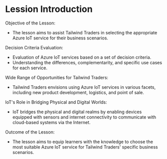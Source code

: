 # Lession Introduction

Objective of the Lesson:

- The lesson aims to assist Tailwind Traders in selecting the appropriate Azure IoT service for their business scenarios.

Decision Criteria Evaluation:

- Evaluation of Azure IoT services based on a set of decision criteria.
- Understanding the differences, complementarity, and specific use cases for each service.

Wide Range of Opportunities for Tailwind Traders:

- Tailwind Traders envisions using Azure IoT services in various facets, including new product development, logistics, and point of sale.

IoT's Role in Bridging Physical and Digital Worlds:

- IoT bridges the physical and digital realms by enabling devices equipped with sensors and internet connectivity to communicate with cloud-based systems via the Internet.

Outcome of the Lesson:

- The lesson aims to equip learners with the knowledge to choose the most suitable Azure IoT service for Tailwind Traders' specific business scenarios.
